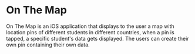 # On The Map

On The Map is an iOS application that displays to the user a map with location pins of different students in different countries, when a pin is tapped, a specific student's data gets displayed. The users can create their own pin containing their own data.
